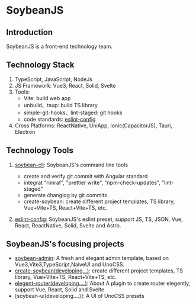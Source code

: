 # SoybeanJS

## Introduction

SoybeanJS is a front-end technology team.

## Technology Stack

1. TypeScript, JavaScript, NodeJs
2. JS Framework: Vue3, React, Solid, Svelte
3. Tools:
      - Vite: build web app
      - unbuild、tsup: build TS library
      - simple-git-hooks、lint-staged: git hooks
      - code standards: [eslint-config](https://github.com/soybeanjs/eslint-config)
4. Cross Platforms: ReactNative, UniApp, Ionic(CapacitorJS), Tauri, Electron

## Technology Tools

1. [soybean-cli](https://github.com/soybeanjs/cli): SoybeanJS's command line tools
   - create and verify git commit with Angular standard
   - integrat "rimraf", "prettier write", "npm-check-updates", "lint-staged"
   - generate changlog by git commits
   - create-soybean: create different project templates, TS library, Vue+Vite+TS, React+Vite+TS, etc.
  
2. [eslint-config](https://github.com/soybeanjs/eslint-config): SoybeanJS's eslint preset, support JS, TS, JSON, Vue, React, ReactNative, Solid, Svelte and Astro.

## SoybeanJS's focusing projects

   - [soybean-admin](https://github.com/honghuangdc/soybean-admin): A fresh and elegant admin template, based on Vue3,Vite3,TypeScript,NaiveUI and UnoCSS.
   - [create-soybean(developing...)](https://github.com/soybeanjs/cli/tree/main/packages/create-soybean): create different project templates, TS library, Vue+Vite+TS, React+Vite+TS, etc.
   - [elegent-router(developing....)](https://github.com/soybeanjs/elegent-router): About
A plugin to create router elegently, support Vue, React, Solid and Svelte
   - [soybean-ui(developing....)]: A UI of UnoCSS presets
